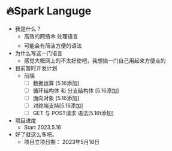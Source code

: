 # 🔥Spark Languge 

- 我是什么？
  - 高效的网络🕸 处理语言
  - 可能会有简洁方便的语法
- 为什么写这一门语言
  - 感觉大概网上的不太好使吧，我想搞一门自己用起来方便点的
- 目前暂时开发计划 
  - 前端
    - [ ] 数据运算 [5.16添加]
    - [ ] 循环结构体 和  分支结构体 [5.16添加]
    - [ ] 面向对象 [5.16添加]
    - [ ] 对终端支持[5.16添加]
    - [ ] GET 与 POST请求 语法[5.16t添加]
- 项目进度
  - Start 2023.5.16
- 好了就这么多吧。
  - 项目立项日期： 2023年5月16日